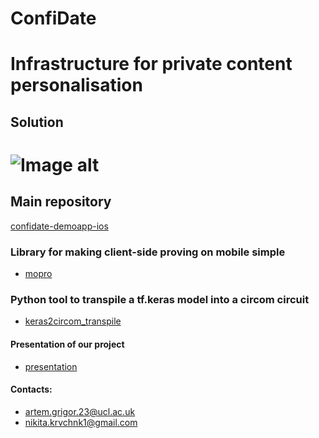 # ConfiDate
Infrastructure for private content personalisation 
==============
## Solution
![Image alt](https://github.com/ConfidentiOxford/.github/blob/main/short_solution.png)
==============
## Main repository
 [confidate-demoapp-ios](https://github.com/ConfidentiOxford/confidate-demoapp-ios)

### Library for making client-side proving on mobile simple
- [mopro](https://github.com/ConfidentiOxford/mopro)

### Python tool to transpile a tf.keras model into a circom circuit
- [keras2circom_transpile](https://github.com/ConfidentiOxford/keras2circom_transpile)

#### Presentation of our project
- [presentation](https://github.com/ConfidentiOxford/.github/blob/main/presentation_of_team.pdf)

#### Contacts:
- artem.grigor.23@ucl.ac.uk
- nikita.krvchnk1@gmail.com
